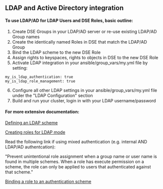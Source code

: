 
## LDAP and Active Directory integration

#### To use LDAP/AD for LDAP Users and DSE Roles, basic outline:

1. Create DSE Groups in your LDAP/AD server or re-use existing LDAP/AD Group names
2. Create the identically named Roles in DSE that match the LDAP/AD Group
3. Bind the LDAP scheme to the new DSE Role
4. Assign rights to keyspaces, rights to objects in DSE to the new DSE Role
5. Activate LDAP integration in your ansible/group_vars/my.yml file by setting:

```
my_is_ldap_authentication: true
my_is_ldap_role_management: true
```
6. Configure all other LDAP settings in your ansible/group_vars/my.yml file under the "LDAP Configuration" section
7. Build and run your cluster, login in with your LDAP username/password

#### For more extensive documentation:

[Defining an LDAP scheme](https://docs.datastax.com/en/dse/5.1/dse-admin/datastax_enterprise/security/secLDAPScheme.html)

[Creating roles for LDAP mode](https://docs.datastax.com/en/dse/5.1/dse-admin/datastax_enterprise/security/secRolesLdap.html)

Read the following link if using mixed authentication (e.g. internal AND LDAP/AD authentcation):

"Prevent unintentional role assignment when a group name or user name is found in multiple schemes. When a role has execute permission on a scheme, the role can only be applied to users that authenticated against that scheme."

[Binding a role to an authentication scheme](https://docs.datastax.com/en/dse/5.1/dse-admin/datastax_enterprise/security/Auth/secGrantScheme.html)
